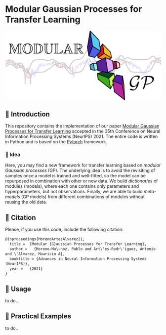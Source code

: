 # Modular Gaussian Processes for Transfer Learning

<img src="/extra/modular_gp_logo.png" width=1000>

## 🧩 Introduction

This repository contains the implementation of our paper [Modular Gaussian Processes for Transfer Learning](https://arxiv.org/abs/2110.13515) accepted in the 35th Conference on Neural Information Processing Systems (NeurIPS) 2021. The entire code is written in Python and is based on the [Pytorch](https://pytorch.org/) framework.

### 🧩 Idea

Here, you may find a new framework for transfer learning based on *modular Gaussian processes* (GP). The underlying idea is to avoid the revisiting of samples once a model is trained and well-fitted, so the model can be repurposed in combination with other or new data. We build *dictionaries* of modules (models), where each one contains only parameters and hyperparameters, but not observations. Finally, we are able to build *meta-models* (GP models) from different combinations of modules without reusing the old data.

## 🧩 Citation

Please, if you use this code, include the following citation:
```
@inproceedings{MorenoArtesAlvarez21,
  title =  {Modular {G}aussian Processes for Transfer Learning},
  author =   {Moreno-Mu\~noz, Pablo and Art\'es-Rodr\'iguez, Antonio and \'Alvarez, Mauricio A},
  booktitle = {Advances in Neural Information Processing Systems (NeurIPS)},
  year =   {2021}
}
```

## 🧩 Usage
to do..

## 🧩 Practical Examples
to do..
